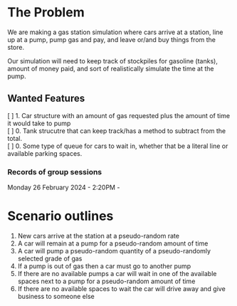 # The Problem  
We are making a gas station simulation where cars arrive at a station, line up at a pump, pump gas and pay, and leave or/and buy things from the store.  
  
Our simulation will need to keep track of stockpiles for gasoline (tanks), amount of money paid, and sort of realistically simulate the time at the pump.  
  
## Wanted Features  
[ ] 1. Car structure with an amount of gas requested plus the amount of time it would take to pump  
[ ] 0. Tank strucutre that can keep track/has a method to subtract from the total.  
[ ] 0. Some type of queue for cars to wait in, whether that be a literal line or available parking spaces.  



### Records of group sessions  
Monday 26 February 2024 - 2:20PM -   


# Scenario outlines

1. New cars arrive at the station at a pseudo-random rate
2. A car will remain at a pump for a pseudo-random amount of time
3. A car will pump a pseudo-random quantity of a pseudo-randomly selected grade of gas
4. If a pump is out of gas then a car must go to another pump
5. If there are no available pumps a car will wait in one of the available spaces next to a pump for a pseudo-random amount of time
6. If there are no available spaces to wait the car will drive away and give business to someone else


